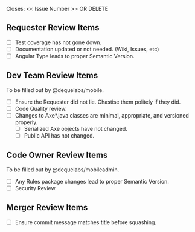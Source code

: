 Closes: << Issue Number >> OR DELETE

## Requester Review Items

- [ ] Test coverage has not gone down.
- [ ] Documentation updated or not needed. (Wiki, Issues, etc)
- [ ] Angular Type leads to proper Semantic Version.

## Dev Team Review Items

To be filled out by @dequelabs/mobile.

- [ ] Ensure the Requester did not lie. Chastise them politely if they did.
- [ ] Code Quality review.
- [ ] Changes to Axe*.java classes are minimal, appropriate, and versioned properly.
  - [ ] Serialized Axe objects have not changed.
  - [ ] Public API has not changed.

## Code Owner Review Items

To be filled out by @dequelabs/mobileadmin.

- [ ] Any Rules package changes lead to proper Semantic Version.
- [ ] Security Review.

## Merger Review Items

- [ ] Ensure commit message matches title before squashing.


